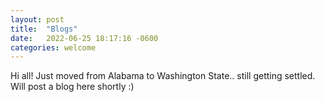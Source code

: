 ```yaml
---
layout: post
title:  "Blogs"
date:   2022-06-25 18:17:16 -0600
categories: welcome
---
```

Hi all! Just moved from Alabama to Washington State.. still getting settled. Will post a blog here shortly :) 